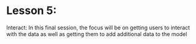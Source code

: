 # Lesson 5:

Interact: In this final session, the focus will be on getting users to interact with the data as well as getting them to add additional data to the model
